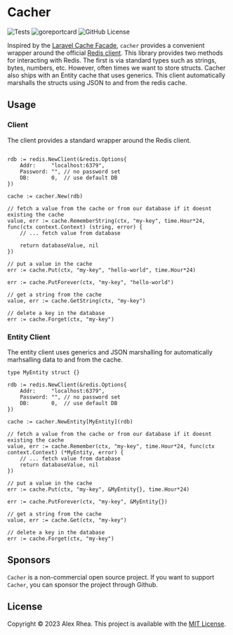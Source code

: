 # Cacher

![Tests](https://github.com/arhea/go-cacher/actions/workflows/main.yml/badge.svg?branch=main) ![goreportcard](https://goreportcard.com/badge/github.com/arhea/go-cacher) ![GitHub License](https://img.shields.io/github/license/arhea/go-mock-spanner)

Inspired by the [Laravel Cache Facade](https://laravel.com/docs/10.x/cache), `cacher` provides a convenient wrapper around the official [Redis client](https://github.com/redis/go-redis). This library provides two methods for interacting with Redis. The first is via standard types such as strings, bytes, numbers, etc. However, often times we want to store structs. Cacher also ships with an Entity cache that uses generics. This client automatically marshalls the structs using JSON to and from the redis cache.

## Usage

### Client

The client provides a standard wrapper around the Redis client.

```golang

rdb := redis.NewClient(&redis.Options{
    Addr:     "localhost:6379",
    Password: "", // no password set
    DB:       0,  // use default DB
})

cache := cacher.New(rdb)

// fetch a value from the cache or from our database if it doesnt existing the cache
value, err := cache.RememberString(ctx, "my-key", time.Hour*24, func(ctx context.Context) (string, error) {
    // ... fetch value from database

    return databaseValue, nil
})

// put a value in the cache
err := cache.Put(ctx, "my-key", "hello-world", time.Hour*24)

err := cache.PutForever(ctx, "my-key", "hello-world")

// get a string from the cache
value, err := cache.GetString(ctx, "my-key")

// delete a key in the database
err := cache.Forget(ctx, "my-key")

```

### Entity Client

The entity client uses generics and JSON marshalling for automatically marhsalling data to and from the cache.

```golang
type MyEntity struct {}

rdb := redis.NewClient(&redis.Options{
    Addr:     "localhost:6379",
    Password: "", // no password set
    DB:       0,  // use default DB
})

cache := cacher.NewEntity[MyEntity](rdb)

// fetch a value from the cache or from our database if it doesnt existing the cache
value, err := cache.Remember(ctx, "my-key", time.Hour*24, func(ctx context.Context) (*MyEntity, error) {
    // ... fetch value from database
    return databaseValue, nil
})

// put a value in the cache
err := cache.Put(ctx, "my-key", &MyEntity{}, time.Hour*24)

err := cache.PutForever(ctx, "my-key", &MyEntity{})

// get a string from the cache
value, err := cache.Get(ctx, "my-key")

// delete a key in the database
err := cache.Forget(ctx, "my-key")
```

## Sponsors

`Cacher` is a non-commercial open source project. If you want to support `Cacher`, you can sponsor the project through Github.

## License

Copyright © 2023 Alex Rhea. This project is available with the [MIT License](./LICENSE).
